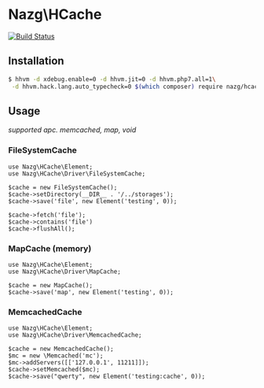 # Nazg\HCache

[![Build Status](http://img.shields.io/travis/nazg-hack/hcache/master.svg?style=flat-square)](https://travis-ci.org/nazg-hack/hcache)

## Installation

```bash
$ hhvm -d xdebug.enable=0 -d hhvm.jit=0 -d hhvm.php7.all=1\
 -d hhvm.hack.lang.auto_typecheck=0 $(which composer) require nazg/hcache
```

## Usage

*supported apc. memcached, map, void*

### FileSystemCache

```hack
use Nazg\HCache\Element;
use Nazg\HCache\Driver\FileSystemCache;

$cache = new FileSystemCache();
$cache->setDirectory(__DIR__ . '/../storages');
$cache->save('file', new Element('testing', 0));

$cache->fetch('file');
$cache->contains('file')
$cache->flushAll();
```

### MapCache (memory)

```hack
use Nazg\HCache\Element;
use Nazg\HCache\Driver\MapCache;

$cache = new MapCache();
$cache->save('map', new Element('testing', 0));
```

### MemcachedCache

```hack
use Nazg\HCache\Element;
use Nazg\HCache\Driver\MemcachedCache;

$cache = new MemcachedCache();
$mc = new \Memcached('mc');
$mc->addServers([['127.0.0.1', 11211]]);
$cache->setMemcached($mc);
$cache->save("qwerty", new Element('testing:cache', 0));
```

